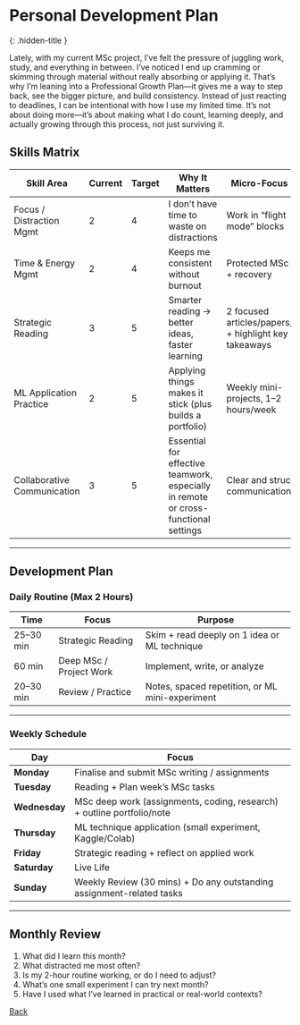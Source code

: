 # Personal Development Plan
{: .hidden-title }

Lately, with my current MSc project, I’ve felt the pressure of juggling work, study, and everything in between. I’ve noticed I end up cramming or skimming through material without really absorbing or applying it. That’s why I’m leaning into a Professional Growth Plan—it gives me a way to step back, see the bigger picture, and build consistency. Instead of just reacting to deadlines, I can be intentional with how I use my limited time. It’s not about doing more—it’s about making what I do count, learning deeply, and actually growing through this process, not just surviving it.

## Skills Matrix

| Skill Area               | Current | Target | Why It Matters                                             | Micro-Focus Area                                     |
|--------------------------|---------|--------|------------------------------------------------------------|------------------------------------------------------|
| Focus / Distraction Mgmt | 2       | 4      | I don’t have time to waste on distractions               | Work in “flight mode” blocks                         |
| Time & Energy Mgmt       | 2       | 4      | Keeps me consistent without burnout                       | Protected MSc time + recovery                        |
| Strategic Reading        | 3       | 5      | Smarter reading → better ideas, faster learning            | 2 focused articles/papers/week + highlight key takeaways |
| ML Application Practice  | 2       | 5      | Applying things makes it stick (plus builds a portfolio)| Weekly mini-projects, 1–2 hours/week                |
| Collaborative Communication| 3 | 5 | Essential for effective teamwork, especially in remote or cross-functional settings | Clear and structured communication skills |

---

## Development Plan

### Daily Routine (Max 2 Hours)

| Time       | Focus                  | Purpose                                              |
|------------|------------------------|------------------------------------------------------|
| 25–30 min  | Strategic Reading      | Skim + read deeply on 1 idea or ML technique         |
| 60 min     | Deep MSc / Project Work| Implement, write, or analyze                         |
| 20–30 min  | Review / Practice      | Notes, spaced repetition, or ML mini-experiment      |

---

### Weekly Schedule

| **Day**       | **Focus**                                                    |
|---------------|--------------------------------------------------------------|
| **Monday**    | Finalise and submit MSc writing / assignments                |
| **Tuesday**   | Reading + Plan week’s MSc tasks                             |
| **Wednesday** | MSc deep work (assignments, coding, research) + outline portfolio/note |
| **Thursday**  | ML technique application (small experiment, Kaggle/Colab)   |
| **Friday**    | Strategic reading + reflect on applied work                 |
| **Saturday**  | Live Life    |
| **Sunday**    | Weekly Review (30 mins) + Do any outstanding assignment-related tasks |


---

## Monthly Review

1. What did I learn this month?  
2. What distracted me most often?  
3. Is my 2-hour routine working, or do I need to adjust?  
4. What’s one small experiment I can try next month?
5. Have I used what I’ve learned in practical or real-world contexts?


[Back](/)

